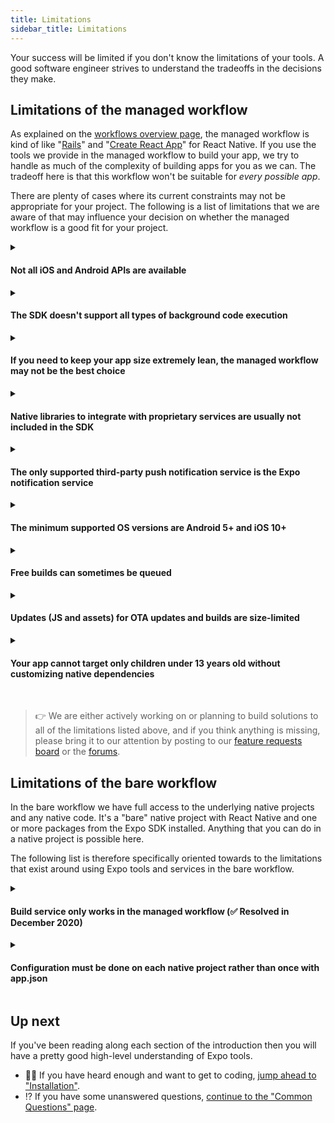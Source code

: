 ```yaml
---
title: Limitations
sidebar_title: Limitations
---
```


Your success will be limited if you don't know the limitations of your tools. A good software engineer strives to understand the tradeoffs in the decisions they make.

## Limitations of the managed workflow

As explained on the [workflows overview page](managed-vs-bare.md), the managed workflow is kind of like "[Rails](https://rubyonrails.org/)" and "[Create React App](https://github.com/facebook/create-react-app)" for React Native. If you use the tools we provide in the managed workflow to build your app, we try to handle as much of the complexity of building apps for you as we can. The tradeoff here is that this workflow won't be suitable for _every possible app_.

There are plenty of cases where its current constraints may not be appropriate for your project. The following is a list of limitations that we are aware of that may influence your decision on whether the managed workflow is a good fit for your project.

<details><summary><h4>Not all iOS and Android APIs are available</h4></summary> <p>

Many device APIs are supported (check out the "SDK API Reference" in the sidebar), but **not all iOS and Android APIs are available yet**: need Bluetooth? Sorry, we haven't built support for it yet. WebRTC? Not quite. One of the most frequent requests we get is for In-App Purchases and Apple and Google Pay integration. We haven't built this yet, but it's on the roadmap. We are constantly adding new APIs, so if we don't have something you need now, you can either use the [bare workflow](managed-vs-bare.md#bare-workflow) or follow [our blog](https://blog.expo.io) to see the release notes for our SDK updates. Feature prioritization isn't strictly based off of popular vote, but it certainly helps us to gauge what is important to users.

</p>
</details>

<details><summary><h4>The SDK doesn't support all types of background code execution</h4></summary>
<p>

Background execution is the ability to run code when the app is not foregrounded or the device is sleeping. We support background geolocation (including geofencing) and background fetch, but we do not yet support background audio with the operating-system playback controls and you cannot handle push notifications in the background. This is a work in progress.

</p>
</details>

<details><summary><h4>If you need to keep your app size extremely lean, the managed workflow may not be the best choice</h4></summary>
<p>

The size for a managed Expo app on iOS is approximately 20mb (download), and Android is about 15mb. This is because "managed" includes a bunch of APIs regardless of whether or not you are using them &mdash; this lets you push over-the-air updates to use new APIs, but comes at the cost of binary size. Some of the APIs that are included are tied to services that you may not be using, for example the Facebook Mobile SDK is included to support Facebook Login and Facebook Ads, along with the Google Mobile SDK for similar reasons. We will make this customizable in the future, so you can trim down the size of your binaries. [Read more about managing your app size here](https://expo.fyi/managed-app-size).

> 💡 Work is progress on resolving this! In the near future, you will be able to build managed apps with [EAS Build](/build/introduction.md) without adding any additional size to your binary ([in some cases, more than 10x reduction in binary size](https://twitter.com/Baconbrix/status/1338910158399782912)).

</p>
</details>

<details><summary><h4>Native libraries to integrate with proprietary services are usually not included in the SDK</h4></summary>
<p>

Related to the previous point, we typically avoid adding native modules to the SDK if they are tied to external, proprietary services &mdash; we can't add something to the SDK just because a few users need it for their app, we have to think of the broader userbase. In these cases developers will want to use the [bare workflow](../introduction/managed-vs-bare.md), and they can easily migrate to it by [ejecting](../workflow/customizing.md).

</p>
</details>

<details><summary><h4>The only supported third-party push notification service is the Expo notification service</h4></summary>
<p>

If you want to use another third-party push notification service, such as OneSignal, instead of the [Expo Push Notification service/API](../push-notifications/overview.md), you will need to use the bare workflow.

Note that you can use the first-party push APIs (APNs and FCM) directly if you like. [Read "Sending Notifications with APNs & FCM"](/push-notifications/sending-notifications-custom.md)

</p>
</details>

<details><summary><h4>The minimum supported OS versions are Android 5+ and iOS 10+</h4></summary>
<p>

If you need to support older versions, you will not be able to use the managed workflow.

</p>
</details>

<details><summary><h4>Free builds can sometimes be queued</h4></summary>
<p>

You can easily build your app for submission to stores without even installing Xcode or Android Studio by using the free [standalone build service](../distribution/building-standalone-apps.md), but it occasionally has a queue depending on how many other folks are building a binary at that time. You can have access to dedicated build infrastructure with a ["Priority" plan](https://expo.io/developer-services), or you can [run the builds on your own CI](../distribution/turtle-cli.md) if you prefer.

</p>
</details>

<details><summary><h4>Updates (JS and assets) for OTA updates and builds are size-limited</h4></summary>
<p>

Expo's current update service supports updates around 50 MiB. Updates are published both for OTA updates and to build standalone apps, which embed updates. See more about [optimizing updates](../distribution/optimizing-updates.md).

You also can use the [bare workflow](../bare/exploring-bare-workflow.md) with the [`expo-updates`](../versions/latest/sdk/updates.md) library, which supports arbitrarily large updates that are self-hosted or embedded in apps compiled on your own computer.

</p>
</details>

<details><summary><h4>Your app cannot target only children under 13 years old without customizing native dependencies</h4></summary>
<p>

Both [Apple](https://developer.apple.com/app-store/review/guidelines/#kids) and [Google](https://support.google.com/googleplay/android-developer/answer/9285070?hl=en) provide strict guidelines for any apps that specifically target children under a particular age. One of these guidelines states that certain ad libraries, such as Facebook's Audience Network, cannot be used in the app.

Apps built with `expo build:ios|android` [contain code for the entire Expo SDK](https://expo.fyi/managed-app-size), you cannot customize the native dependencies, including Facebook's Audience Network library, so if you build your app this way you cannot designated it as "designed primarily for children under 13" in the App Store or Play Store, _even though this code is never run unless you explicitly call it_.

Apps built with `eas build -p ios|android` [include only your app's explicit native dependencies](https://blog.expo.io/expo-managed-workflow-in-2021-d1c9b68aa10), and so this limitation does not apply if you use EAS Build. [Learn about how to use it](https://docs.expo.io/build/introduction/).

</p>
</details>

<br />

> 👉 We are either actively working on or planning to build solutions to all of the limitations listed above, and if you think anything is missing, please bring it to our attention by posting to our [feature requests board](https://expo.canny.io/feature-requests) or the [forums](http://forums.expo.io/).

## Limitations of the bare workflow

In the bare workflow we have full access to the underlying native projects and any native code. It's a "bare" native project with React Native and one or more packages from the Expo SDK installed. Anything that you can do in a native project is possible here.

The following list is therefore specifically oriented towards to the limitations that exist around using Expo tools and services in the bare workflow.

<details><summary><h4><span className="strike">Build service only works in the managed workflow</span> (✅ Resolved in December 2020)</h4></summary>
<p>

<span className="strike">To build your app binaries for distribution on the Apple App Store and Google Play Store you will need to follow the same steps that you would in any native project, the Expo build service can't handle it for you. We are working on bringing bare workflow support to the build service in the near future.</span>

You can now use [EAS Build](/build/introduction.md) to build and sign your apps just as easily as in the managed workflow! [Read the announcement blog post](https://blog.expo.io/expo-application-services-eas-build-and-submit-fc1d1476aa2e).

</p>
</details>

<details><summary><h4>Configuration must be done on each native project rather than once with app.json</h4></summary>
<p>

Configuring app icons, launch screen, and so on must be configured in the native projects for each platform using the standard native tooling, rather than once using a simple JSON object.

</p>
</details>

## Up next

If you've been reading along each section of the introduction then you will have a pretty good high-level understanding of Expo tools.

- 👩‍💻 If you have heard enough and want to get to coding, [jump ahead to "Installation"](../get-started/installation.md).
- ⁉️ If you have some unanswered questions, [continue to the "Common Questions" page](../introduction/faq.md).
